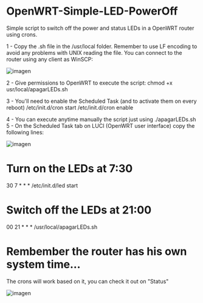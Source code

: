 # OpenWRT-Simple-LED-PowerOff
Simple script to switch off the power and status LEDs in a OpenWRT router using crons.

1 - Copy the .sh file in the /usr/local folder. Remember to use LF encoding to avoid any problems with UNIX reading the file. You can connect to the router using any client as WinSCP:

![imagen](https://user-images.githubusercontent.com/13574613/117520532-ed90fa00-afa8-11eb-8e22-36f82f5e9338.png)

2 - Give permissions to OpenWRT to execute the script:
  chmod +x usr/local/apagarLEDs.sh

3 - You'll need to enable the Scheduled Task (and to activate them on every reboot)
  /etc/init.d/cron start
  /etc/init.d/cron enable
  
4 - You can execute anytime manually the script just using ./apagarLEDs.sh
5 - On the Scheduled Task tab on LUCI (OpenWRT user interface) copy the following lines:

![imagen](https://user-images.githubusercontent.com/13574613/117520578-25983d00-afa9-11eb-9e51-1d96b9ea6478.png)

# Turn on the LEDs at 7:30
30 7 * * * /etc/init.d/led start

# Switch off the LEDs at 21:00
00 21 * * * /usr/local/apagarLEDs.sh


# Rembember the router has his own system time...
The crons will work based on it, you can check it out on "Status"

![imagen](https://user-images.githubusercontent.com/13574613/117520633-61330700-afa9-11eb-8c5d-f240b291301b.png)
